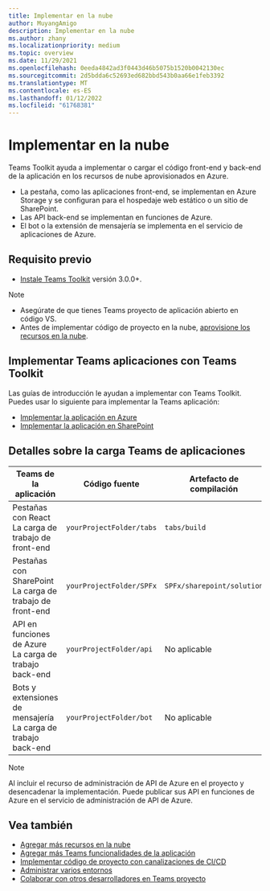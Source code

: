```yaml
---
title: Implementar en la nube
author: MuyangAmigo
description: Implementar en la nube
ms.author: zhany
ms.localizationpriority: medium
ms.topic: overview
ms.date: 11/29/2021
ms.openlocfilehash: 0eeda4842ad3f0443d46b5075b1520b0042130ec
ms.sourcegitcommit: 2d5bdda6c52693ed682bbd543b0aa66e1feb3392
ms.translationtype: MT
ms.contentlocale: es-ES
ms.lasthandoff: 01/12/2022
ms.locfileid: "61768381"
---
```

# <a name="deploy-to-the-cloud"></a>Implementar en la nube

Teams Toolkit ayuda a implementar o cargar el código front-end y back-end de la aplicación en los recursos de nube aprovisionados en Azure.

* La pestaña, como las aplicaciones front-end, se implementan en Azure Storage y se configuran para el hospedaje web estático o un sitio de SharePoint.
* Las API back-end se implementan en funciones de Azure.
* El bot o la extensión de mensajería se implementa en el servicio de aplicaciones de Azure.

## <a name="prerequisite"></a>Requisito previo

* [Instale Teams Toolkit](https://marketplace.visualstudio.com/items?itemName=TeamsDevApp.ms-teams-vscode-extension) versión 3.0.0+.

> [!NOTE]
> * Asegúrate de que tienes Teams proyecto de aplicación abierto en código VS.
> * Antes de implementar código de proyecto en la nube, [aprovisione los recursos en la nube](provision.md).

## <a name="deploy-teams-apps-using-teams-toolkit"></a>Implementar Teams aplicaciones con Teams Toolkit

Las guías de introducción le ayudan a implementar con Teams Toolkit. Puedes usar lo siguiente para implementar la Teams aplicación:
* [Implementar la aplicación en Azure](/microsoftteams/platform/sbs-gs-javascript?tabs=vscode%2Cvsc%2Cviscode%2Cvcode&tutorial-step=8&branch)
* [Implementar la aplicación en SharePoint](/microsoftteams/platform/sbs-gs-spfx?tabs=vscode%2Cviscode&tutorial-step=4&branch)

## <a name="details-on-teams-app-workload"></a>Detalles sobre la carga Teams de aplicaciones

| Teams de la aplicación | Código fuente | Artefacto de compilación| Recurso de destino |
|-------------|----------|---------------|---------------|
|Pestañas con React </br> La carga de trabajo de front-end| `yourProjectFolder/tabs`| `tabs/build` |Almacenamiento de Azure |
|Pestañas con SharePoint </br> La carga de trabajo de front-end | `yourProjectFolder/SPFx`| `SPFx/sharepoint/solution` |SharePoint de aplicaciones |
|API en funciones de Azure </br> La carga de trabajo back-end | `yourProjectFolder/api`| No aplicable |Funciones de Azure |
|Bots y extensiones de mensajería </br> La carga de trabajo back-end | `yourProjectFolder/bot` | No aplicable | Servicio de aplicaciones de Azure |

> [!NOTE]
> Al incluir el recurso de administración de API de Azure en el proyecto y desencadenar la implementación. Puede publicar sus API en funciones de Azure en el servicio de administración de API de Azure.

## <a name="see-also"></a>Vea también

* [Agregar más recursos en la nube](add-resource.md)
* [Agregar más Teams funcionalidades de la aplicación](add-capability.md)
* [Implementar código de proyecto con canalizaciones de CI/CD](use-CICD-template.md)
* [Administrar varios entornos](TeamsFx-multi-env.md)
* [Colaborar con otros desarrolladores en Teams proyecto](TeamsFx-collaboration.md)
